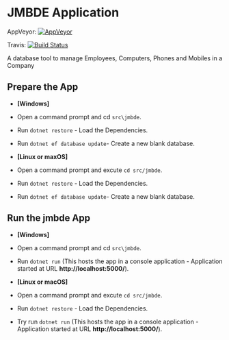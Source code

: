 # JMBDE Application

AppVeyor: [![AppVeyor](https://ci.appveyor.com/api/projects/status/ja8a7j6jscj7k3xa/branch/master?svg=true)](https://ci.appveyor.com/project/jmuelbert/jmbde-aspnet)

Travis: [![Build Status](https://travis-ci.org/jmuelbert/jmbde-aspnet.svg?branch=master)](https://travis-ci.org/jmuelbert/jmbde-aspnet)

A database tool to manage Employees, Computers, Phones and Mobiles in a Company
## Prepare the App
* **[Windows]**
* Open a command prompt and cd `src\jmbde`.
* Run `dotnet restore` - Load the Dependencies.
* Run `dotnet ef database update`- Create a new blank database.

* **[Linux or maxOS]**
* Open a command prompt and excute `cd src/jmbde`.
* Run `dotnet restore` - Load the Dependencies.
* Run `dotnet ef database update`- Create a new blank database.

## Run the jmbde App
* **[Windows]**
* Open a command prompt and cd `src\jmbde`.
* Run `dotnet run` (This hosts the app in a console application - Application started at URL **http://localhost:5000/**).

* **[Linux or macOS]**
* Open a command prompt and excute `cd src/jmbde`.
* Run `dotnet restore` - Load the Dependencies.
* Try run `dotnet run` (This hosts the app in a console application - Application started at URL **http://localhost:5000/**).
